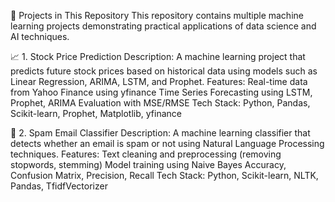 💼 Projects in This Repository
           This repository contains multiple machine learning projects demonstrating practical applications of data science and AI techniques.

📈 1. Stock Price Prediction
Description:
         A machine learning project that predicts future stock prices based on historical data using models such as Linear Regression, ARIMA, LSTM, and Prophet.
Features:
         Real-time data from Yahoo Finance using yfinance
         Time Series Forecasting using LSTM, Prophet, ARIMA
         Evaluation with MSE/RMSE
Tech Stack:
        Python, Pandas, Scikit-learn, Prophet, Matplotlib, yfinance

📧 2. Spam Email Classifier
Description:
         A machine learning classifier that detects whether an email is spam or not using Natural Language Processing techniques.
Features:
        Text cleaning and preprocessing (removing stopwords, stemming)
        Model training using Naive Bayes
        Accuracy, Confusion Matrix, Precision, Recall
Tech Stack:
       Python, Scikit-learn, NLTK, Pandas, TfidfVectorizer
